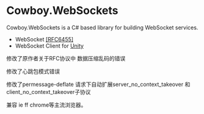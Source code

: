 # Cowboy.WebSockets
Cowboy.WebSockets is a C# based library for building WebSocket services.

- WebSocket [[RFC6455]](https://tools.ietf.org/html/rfc6455)
- WebSocket Client for [Unity](http://unity3d.com/)

修改了原作者关于RFC协议中 数据压缩乱码的错误

修改了心跳包模式错误

修改了permessage-deflate 请求下自动扩展server_no_context_takeover 和 client_no_context_takeover子协议

兼容 ie ff chrome等主流浏览器。
